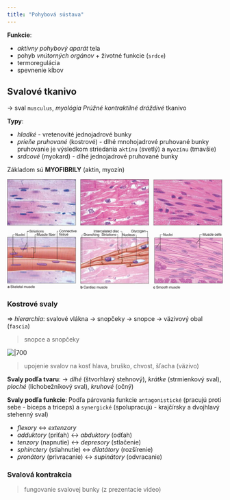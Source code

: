 ```yaml
---
title: "Pohybová sústava"
---
```


**Funkcie**:
- *aktívny pohybový aparát* tela
- pohyb *vnútorných orgánov* + životné funkcie (`srdce`)
- termoregulácia
- spevnenie kĺbov

## Svalové tkanivo 

-> sval `musculus`, *myológia*
*Prúžné kontraktilné dráždivé* tkanivo

**Typy**:
- *hladké* - vretenovité jednojadrové bunky
- *prieňe pruhované* (kostrové) - dlhé mnohojadrové pruhované bunky
	pruhovanie je výsledkom striedania `aktínu` (svetlý) a `myozínu` (tmavšie)
- *srdcové* (myokard) - dlhé jednojadrové pruhované bunky

Základom sú $\textbf{MYOFIBRILY}$ (aktín, myozín)

![|600](attachments/typy_svalov.png)

### Kostrové svaly

=> *hierarchia*: svalové vlákna -> snopčeky -> snopce -> väzivový obal (`fascia`)
> snopce a snopčeky

![|700](attachments/kostový_sval_diagram.png)

> upojenie svalov na kosť
> hlava, bruško, chvost, šľacha (väzivo)

**Svaly podľa tvaru**:
-> *dlhé* (štvorhlavý stehnový), *krátke* (strmienkový sval), *ploché* (lichobežníkový sval), *kruhové* (očný)

**Svaly podľa funkcie**: 
Podľa párovania funkcie `antagonistické` (pracujú proti sebe - biceps a triceps) a `synergické` (spolupracujú - krajčírsky a dvojhlavý stehenný sval)
- *flexory* <-> *extenzory*
- *adduktory* (priťah) <-> *abduktory* (odťah)
- *tenzory* (napnutie) <-> *depresory* (stlačenie)
- *sphinctery* (stiahnutie) <-> *dilatátory* (rozšírenie)
- *pronátory* (privracanie) <-> *supinátory* (odvracanie)

### Svalová kontrakcia
> fungovanie svalovej bunky (z prezentacie video)

